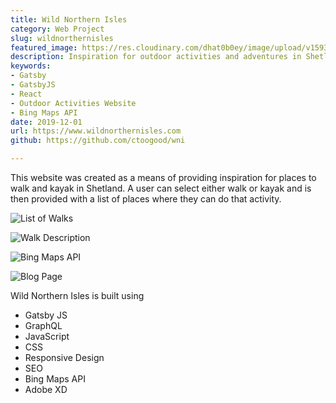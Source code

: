 ```yaml
---
title: Wild Northern Isles
category: Web Project
slug: wildnorthernisles
featured_image: https://res.cloudinary.com/dhat0b0ey/image/upload/v1593868523/portfolio/latestimages/wni_home_yfqzim.png
description: Inspiration for outdoor activities and adventures in Shetland
keywords:
- Gatsby
- GatsbyJS
- React
- Outdoor Activities Website
- Bing Maps API
date: 2019-12-01
url: https://www.wildnorthernisles.com
github: https://github.com/ctoogood/wni

---
```

This website was created as a means of providing inspiration for places to walk and kayak in Shetland.
A user can select either walk or kayak and is then provided with a list of places where they can do that activity.

![List of Walks](https://res.cloudinary.com/dhat0b0ey/image/upload/v1589093060/portfolio/latestimages/wni_walks_kdrsvm.png)

![Walk Description](https://res.cloudinary.com/dhat0b0ey/image/upload/v1589093076/portfolio/latestimages/wni_walk_mruxuk.png)

![Bing Maps API](https://res.cloudinary.com/dhat0b0ey/image/upload/v1589093092/portfolio/latestimages/wni_map_oa2mjm.png)

![Blog Page](https://res.cloudinary.com/dhat0b0ey/image/upload/v1589093107/portfolio/latestimages/wni_blog_ox8uah.png)

Wild Northern Isles is built using

* Gatsby JS
* GraphQL
* JavaScript
* CSS
* Responsive Design
* SEO
* Bing Maps API
* Adobe XD